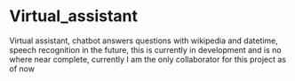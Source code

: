 # Virtual_assistant
Virtual assistant, chatbot answers questions with wikipedia and datetime, speech recognition in the future, this is currently in development and is no where near complete, currently I am the only collaborator for this project as of now
